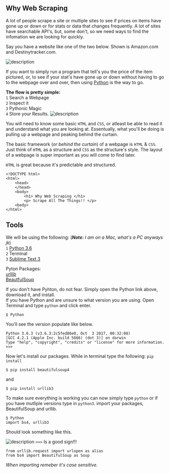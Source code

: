
## Why Web Scraping





A lot of people scrape a site or multiple sites to see if prices on items have gone up or down or for stats or data that changes frequently.  A lot of sites have searchable API's, but, some don't, so we need ways to find the infomation we are looking for quickly. 



Say you have a website like one of the two below.  Shown is Amazon.com and Destinytracker.com.  

![description](https://raw.githubusercontent.com/pluralsight/guides/master/images/881c2e2b-359f-4bc6-8271-53fccaecba11.png)

If you want to simply run a program that tell's you the price of the item pictured, or, to see if your stat's have gone up or down without having to go to the webpage over and over, then using [Python](https://www.python.org) is the way to go.
<br>

<b>The flow is pretty simple:</b> <br>`1` Search a Webpage<br>`2` Inspect it<br>`3` Pythonic Magic<br>`4` Store your Results. 
![description](https://raw.githubusercontent.com/pluralsight/guides/master/images/11fcf0ee-8e70-46e4-8850-bd19e36e98e1.png)


You will need to know some basic `HTML` and `CSS`, or atleast be able to read it and understand what you are looking at.
Essentually, what you'll be doing is pulling up a webpage and peaking behind the curtain.  

The basic framework (_or behind the curtain_) of a webpage is `HTML` & `CSS`.  Just think of `HTML` as a structure and `CSS` as the structure's style.  The layout of a webpage is super important as you will come to find later.  

`HTML` is great because it's predictable and structured.
```
<!DOCTYPE html>  
<html>  
    <head>
    </head>
    <body>
        <h1> Why Web Scraping </h1>
        <p> Scrape All The Things!! </p>
    <body>
</html>
```

## Tools

We will be using the following:  (_<b>Note:</b>  I am on a Mac, what's a PC anyways jk_)<br>
`1` [Python 3.6](https://www.python.org/downloads/)<br> 
`2` Terminal<br>
`3` [Sublime Text 3](https://www.sublimetext.com/3)<br>

Pyton Packages:<br>
[urllib](https://docs.python.org/3/library/urllib.html)<br>
[BeautfulSoup](https://pypi.python.org/pypi/BeautifulSoup/3.2.1)<br>

If you don't have Pyhton, do not fear.  Simply open the Python link above, download it, and install.  
If you have Python and are unsure to what version you are using.  Open Terminal and type `python` and click enter.

```
$ Python
```
You'll see the version populate like below. 
```
Python 3.6.3 (v3.6.3:2c5fed86e0, Oct  3 2017, 00:32:08) 
[GCC 4.2.1 (Apple Inc. build 5666) (dot 3)] on darwin
Type "help", "copyright", "credits" or "license" for more information.
>>>
```
Now let's install our packages.  While in terminal type the following: `pip install` 
```
$ pip install beautifulsoup4
```
and
```
$ pip install urllib3
```
To make sure everything is working you can now simply type `python` or if you have mutliple versions type in `python3`.  import your packages, BeautifulSoup and urllib.  

```
$ Python
import bs4, urllib3
```


Should look something like this.

![description](https://raw.githubusercontent.com/pluralsight/guides/master/images/640c0c20-aa57-41a7-9a64-2e80991724e9.gif)
```>>>``` Is a good sign!!!






```
from urllib.request import urlopen as alias
from bs4 import BeautifulSoup as Soup
```
_When importing remeber it's case sensitive._







